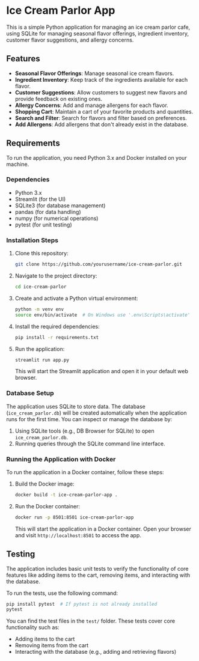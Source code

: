 # Ice Cream Parlor App

This is a simple Python application for managing an ice cream parlor cafe, using SQLite for managing seasonal flavor offerings, ingredient inventory, customer flavor suggestions, and allergy concerns.

## Features

- **Seasonal Flavor Offerings**: Manage seasonal ice cream flavors.
- **Ingredient Inventory**: Keep track of the ingredients available for each flavor.
- **Customer Suggestions**: Allow customers to suggest new flavors and provide feedback on existing ones.
- **Allergy Concerns**: Add and manage allergens for each flavor.
- **Shopping Cart**: Maintain a cart of your favorite products and quantities.
- **Search and Filter**: Search for flavors and filter based on preferences.
- **Add Allergens**: Add allergens that don't already exist in the database.

## Requirements

To run the application, you need Python 3.x and Docker installed on your machine.

### Dependencies

- Python 3.x
- Streamlit (for the UI)
- SQLite3 (for database management)
- pandas (for data handling)
- numpy (for numerical operations)
- pytest (for unit testing)

### Installation Steps

1. Clone this repository:

    ```bash
    git clone https://github.com/yourusername/ice-cream-parlor.git
    ```

2. Navigate to the project directory:

    ```bash
    cd ice-cream-parlor
    ```

3. Create and activate a Python virtual environment:

    ```bash
    python -m venv env
    source env/bin/activate  # On Windows use '.env\Scripts\activate'
    ```

4. Install the required dependencies:

    ```bash
    pip install -r requirements.txt
    ```

5. Run the application:

    ```bash
    streamlit run app.py
    ```

   This will start the Streamlit application and open it in your default web browser.

### Database Setup

The application uses SQLite to store data. The database (`ice_cream_parlor.db`) will be created automatically when the application runs for the first time. You can inspect or manage the database by:

1. Using SQLite tools (e.g., DB Browser for SQLite) to open `ice_cream_parlor.db`.
2. Running queries through the SQLite command line interface.

### Running the Application with Docker

To run the application in a Docker container, follow these steps:

1. Build the Docker image:

    ```bash
    docker build -t ice-cream-parlor-app .
    ```

2. Run the Docker container:

    ```bash
    docker run -p 8501:8501 ice-cream-parlor-app
    ```

   This will start the application in a Docker container. Open your browser and visit `http://localhost:8501` to access the app.

## Testing

The application includes basic unit tests to verify the functionality of core features like adding items to the cart, removing items, and interacting with the database.

To run the tests, use the following command:

```bash
pip install pytest  # If pytest is not already installed
pytest
```

You can find the test files in the `test/` folder. These tests cover core functionality such as:
- Adding items to the cart
- Removing items from the cart
- Interacting with the database (e.g., adding and retrieving flavors)
